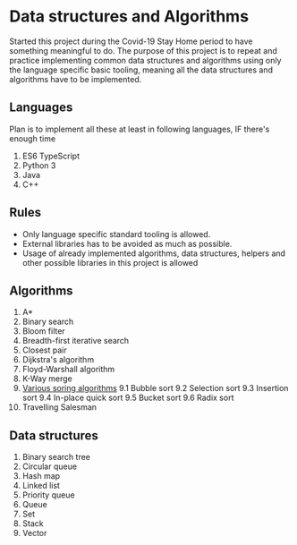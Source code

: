 # Data structures and Algorithms

Started this project during the Covid-19 Stay Home period to have something meaningful to do. The purpose of this project is to repeat and practice implementing common data structures and algorithms using only the language specific basic tooling, meaning all the data structures and algorithms have to be implemented.

## Languages

Plan is to implement all these at least in following languages, IF there's enough time

1. ES6 TypeScript
2. Python 3
3. Java
4. C++

## Rules

- Only language specific standard tooling is allowed.
- External libraries has to be avoided as much as possible.
- Usage of already implemented algorithms, data structures, helpers and other possible libraries in this project is allowed

## Algorithms

1. A*
2. Binary search
3. Bloom filter
4. Breadth-first iterative search
5. Closest pair
6. Dijkstra's algorithm
7. Floyd-Warshall algorithm
8. K-Way merge
9. [Various soring algorithms](./Algorithms/Sorts/Sorts.md)
  9.1 Bubble sort
  9.2 Selection sort
  9.3 Insertion sort
  9.4 In-place quick sort
  9.5 Bucket sort
  9.6 Radix sort
10. Travelling Salesman

## Data structures

1. Binary search tree
2. Circular queue
3. Hash map
4. Linked list
5. Priority queue
6. Queue
7. Set
8. Stack
9. Vector
